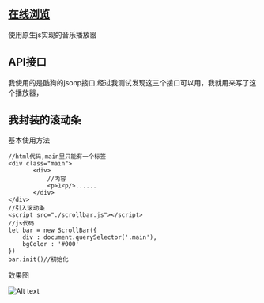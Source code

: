 ## [在线浏览](http://wuchuang222.gz01.bdysite.com/)
使用原生js实现的音乐播放器
## API接口
我使用的是酷狗的jsonp接口,经过我测试发现这三个接口可以用，我就用来写了这个播放器，

## 我封装的滚动条
基本使用方法
```
//html代码,main里只能有一个标签
<div class="main">
       <div>
           //内容
           <p>1<p/>......
       </div>
</div>
//引入滚动条
<script src="./scrollbar.js"></script>
//js代码
let bar = new ScrollBar({
    div : document.querySelector('.main'),
    bgColor : '#000'
})
bar.init()//初始化
```

效果图

![Alt text](http://wuchuang222.gz01.bdysite.com/img/QQ%E6%88%AA%E5%9B%BE20200622203316.png)
